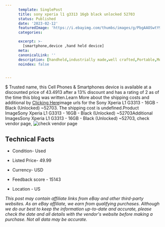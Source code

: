 ```yaml
---
      template: SinglePost
      title: sony xperia l1 g3313 16gb black unlocked 52703
      status: Published
      date: '2023-02-12'
      featuredImage: 'https://i.ebayimg.com/thumbs/images/g/PbgAAOSwtY9jzc~U/s-l225.jpg'
      categories: 

      excerpt: >-
        [smartphone,device ,hand held device]
      meta:
      canonicalLink: ''
      description: [handheld,industrially made,well crafted,Portable,Mobile,Compact,Convenient,Lightweight,Maneuverable,Man-portable,Miniature,Carriable,Hand-held,Light,Holdable,Transportable,Mobile device,Pocket-sized,On-the-go,Wireless,Cordless,Compact size,Convenient size, smartphone,device ,hand held device]
      noindex: false

        
---
```

$
    Trusted name, this Cell Phones & Smartphones device is available at a discounted price of 43.4913 after a 13% discount and has a rating of 2 as of the time this blog was written.Learn More about the shipping costs and additional by [Clicking Here](https://www.ebay.com/itm/325508649565?hash=item4bc9d3d25d%3Ag%3APbgAAOSwtY9jzc%7EU&amdata=enc%3AAQAHAAAA4EcblX1%2B5ViTkOFD%2FXl5CCjx0SrzCNRwiGV1YLOgZLlu8Ao3tCjxDf7R0GrhrwvAEjhK7BiLYr6ZQQMBnw5XgAJSsND04UocMF%2BvFDNNMwJwLPfRKb7pRWbIHwmybGVMfp1ZaICTKdEwGTB0jMro%2BwI8T0JAecbo49tQTU6G0Gl4IA0P%2BxDOyasHfCnAKWxs3C6GJ10W5lAe3HmwOQUO5p6Vy9WkIBBOGqkb1wsOy0eQgrukd5lbti%2FPsaLHJKwYwaNLybENuH0BmLg%2FxkHXdALK2%2FflCWAAjoJ9Rsl%2FKPZ5&mkevt=1&mkcid=1&mkrid=711-53200-19255-0&campid=%253CePNCampaignId%253E&customid=%253CreferenceId%253E&toolid=10049)image urls for the Sony Xperia L1 G3313 - 16GB - Black (Unlocked) ~52703. The shipping cost is undefined.Product ImageSony Xperia L1 G3313 - 16GB - Black (Unlocked) ~52703Additional ImagesSony Xperia L1 G3313 - 16GB - Black (Unlocked) ~52703, check vendor page, ![check vendor page](https://origin-galleryplus.ebayimg.com/ws/web/325508649565_2_0_1/225x225.jpg,https://origin-galleryplus.ebayimg.com/ws/web/325508649565_3_0_1/225x225.jpg)
    
    

 ## Technical Facts 



     
      

 - Condition- Used 


      

 - Listed Price- 49.99 


      

 - Currency- USD 


      

 - Feedback score - 15143 


      

 - Location - US 


      
      

 *_This post may contain affiliate links from eBay and other third-party websites. As an eBay affiliate, we earn from qualifying purchases. Although we do our best to keep the information up-to-date and accurate, please check the date and all details with the vendor's website before making a purchase. Not all data may be accurate._*



    
    
    
    
    